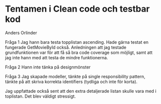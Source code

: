 # Tentamen i Clean code och testbar kod

Anders Orlinder


Fråga 1
Jag hann bara testa topplistan ascending. Hade gärna testat en fungerade GetMovieById också. Anledningen att jag testade grundfunktionen var för att få så bra code coverage som möjligt, samt att jag inte hann med att testa de mindre funktionerna.

Fråga 2
Hann inte tänka på designmönster

Fråga 3
Jag skapade modeller, tänkte på single responsibility pattern, tänkte på att skriva korrekta identifiers (tydliga och inte för korta).


Jag uppfattade också sent att den extra detaljerade listan skulle vara med i toplistan. Det blev väldigt stressigt.